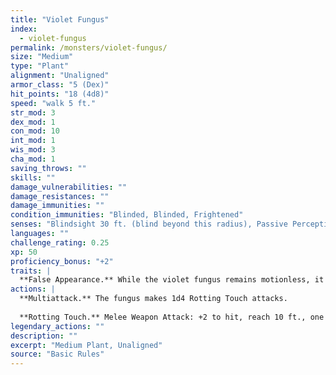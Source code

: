 ```yaml
---
title: "Violet Fungus"
index:
  - violet-fungus
permalink: /monsters/violet-fungus/
size: "Medium"
type: "Plant"
alignment: "Unaligned"
armor_class: "5 (Dex)"
hit_points: "18 (4d8)"
speed: "walk 5 ft."
str_mod: 3
dex_mod: 1
con_mod: 10
int_mod: 1
wis_mod: 3
cha_mod: 1
saving_throws: ""
skills: ""
damage_vulnerabilities: ""
damage_resistances: ""
damage_immunities: ""
condition_immunities: "Blinded, Blinded, Frightened"
senses: "Blindsight 30 ft. (blind beyond this radius), Passive Perception 6"
languages: ""
challenge_rating: 0.25
xp: 50
proficiency_bonus: "+2"
traits: |
  **False Appearance.** While the violet fungus remains motionless, it is indistinguishable from an ordinary fungus.
actions: |
  **Multiattack.** The fungus makes 1d4 Rotting Touch attacks.
  
  **Rotting Touch.** Melee Weapon Attack: +2 to hit, reach 10 ft., one creature. Hit: 4 (1d8) necrotic damage.  
legendary_actions: ""
description: ""
excerpt: "Medium Plant, Unaligned"
source: "Basic Rules"
---
```

